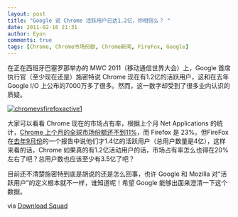 ```yaml
---
layout: post
title: "Google 说 Chrome 活跃用户已达1.2亿，你相信么？ "
date: 2011-02-16 21:31
author: Eyon
comments: true
tags: [Chrome, Chrome市场份额, Chrome新闻, FireFox, Google]
---
```

在正在西班牙巴塞罗那举办的 MWC 2011（移动通信世界大会）上，Google 首席执行官（至少现在还是）施密特说 Chrome 现在有1.2亿的活跃用户，这和在去年 Google I/O 上公布的7000万多了很多。然而，这一数字却受到了很多业内认识的质疑。

<a href="http://img.chromi.org/2011/02/chromevsfirefoxactive1.jpg">![](http://img.chromi.org/2011/02/chromevsfirefoxactive1.jpg "chromevsfirefoxactive1")</a>

大家可以看看 Chrome 现在的市场占有率，根据上个月 Net Applications 的统计，[Chrome 上个月的全球市场份额还不到11%](http://www.chromi.org/archives/10285)，而 Firefox 是 23%。但FireFox在[去年9月份](http://www.mozilla.org/foundation/annualreport/2009/index.html)的一个报告中说他们才1.4亿的活跃用户（总用户数量是4亿），这样来看的话，Chrome 如果真的有1.2亿活动用户的话，市场占有率怎么也得在20%左右了吧？总用户数也应该至少有3.5亿了吧？

目前还不清楚施密特到底是胡说的还是怎么回事，也许 Google 和 Mozilla 对“活跃用户”的定义根本就不一样，谁知道呢！希望 Google 能够出面来澄清一下这个数据。

via [Download Squad](http://downloadsquad.switched.com/2011/02/15/google-says-chrome-has-120-million-active-users-but-what-does-t/)
